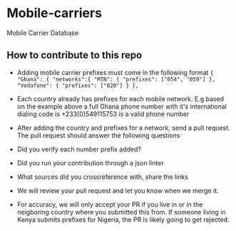 # Mobile-carriers
Mobile Carrier Database

## How to contribute to this repo

- Adding mobile carrier prefixes must come in the following format
          `{
            "Ghana": {
            "networks":{
                 "MTN": {
                    "prefixes": ["054", "059"]
                },
                "Vodafone": {
                    "prefixes": ["020"]
            } },`

- Each country already has prefixes for each mobile network. E.g based on the example above a full Ghana phone number with it's international dialing code is +233(0)549115753 is a valid phone number
-  After adding the country and prefixes for a network, send a pull request. The pull request should answer the following questions
-  Did you verify each number prefix added?
-  Did you run your contribution through a json linter
-  What sources did you crossreference with, share the links
- We will review your pull request and let you know when we merge it.
- For accuracy, we will only accept your PR if you live in or in the neigboring country where you submitted this from. If someone living in Kenya submits prefixes for Nigeria, the PR is likely going to get rejected.
   
